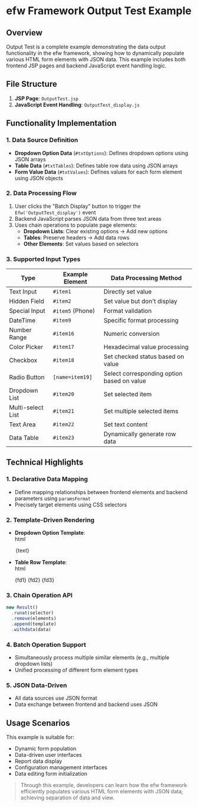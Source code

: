 # efw Framework Output Test Example

## Overview

Output Test is a complete example demonstrating the data output functionality in the efw framework, showing how to dynamically populate various HTML form elements with JSON data. This example includes both frontend JSP pages and backend JavaScript event handling logic.

## File Structure

1. **JSP Page**: `OutputTest.jsp`
2. **JavaScript Event Handling**: `OutputTest_display.js`

## Functionality Implementation

### 1. Data Source Definition

- **Dropdown Option Data** (`#txtOptions`): Defines dropdown options using JSON arrays
- **Table Data** (`#txtTables`): Defines table row data using JSON arrays
- **Form Value Data** (`#txtValues`): Defines values for each form element using JSON objects

### 2. Data Processing Flow

1. User clicks the "Batch Display" button to trigger the `Efw('OutputTest_display')` event
2. Backend JavaScript parses JSON data from three text areas
3. Uses chain operations to populate page elements:
   - **Dropdown Lists**: Clear existing options → Add new options
   - **Tables**: Preserve headers → Add data rows
   - **Other Elements**: Set values based on selectors

### 3. Supported Input Types

| Type             | Example Element | Data Processing Method                     |
|------------------|-----------------|--------------------------------------------|
| Text Input       | `#item1`        | Directly set value                         |
| Hidden Field     | `#item2`        | Set value but don't display                |
| Special Input    | `#item5` (Phone)| Format validation                          |
| DateTime         | `#item9`        | Specific format processing                 |
| Number Range     | `#item16`       | Numeric conversion                         |
| Color Picker     | `#item17`       | Hexadecimal value processing               |
| Checkbox         | `#item18`       | Set checked status based on value          |
| Radio Button     | `[name=item19]` | Select corresponding option based on value  |
| Dropdown List    | `#item20`       | Set selected item                          |
| Multi-select List| `#item21`       | Set multiple selected items                |
| Text Area        | `#item22`       | Set text content                           |
| Data Table       | `#item23`       | Dynamically generate row data              |

## Technical Highlights

### 1. Declarative Data Mapping
- Define mapping relationships between frontend elements and backend parameters using `paramsFormat`
- Precisely target elements using CSS selectors

### 2. Template-Driven Rendering
- **Dropdown Option Template**:  
  html
  <option value='{value}'>{text}</option>

- **Table Row Template**:  
  html
  <tr>
    <td>{fd1}</td>
    <td>{fd2}</td>
    <td>{fd3}</td>
  </tr>


### 3. Chain Operation API

```js
new Result()
  .runat(selector)
  .remove(elements)
  .append(template)
  .withdata(data)
```

### 4. Batch Operation Support
- Simultaneously process multiple similar elements (e.g., multiple dropdown lists)
- Unified processing of different form element types

### 5. JSON Data-Driven
- All data sources use JSON format
- Data exchange between frontend and backend uses JSON

## Usage Scenarios
This example is suitable for:
- Dynamic form population
- Data-driven user interfaces
- Report data display
- Configuration management interfaces
- Data editing form initialization

> Through this example, developers can learn how the efw framework efficiently populates various HTML form elements with JSON data, achieving separation of data and view.
